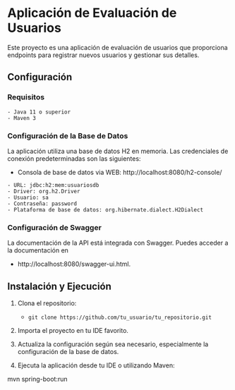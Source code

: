# Aplicación de Evaluación de Usuarios

Este proyecto es una aplicación de evaluación de usuarios que proporciona endpoints para registrar nuevos usuarios y gestionar sus detalles.

## Configuración

### Requisitos

````
- Java 11 o superior
- Maven 3
````
### Configuración de la Base de Datos

La aplicación utiliza una base de datos H2 en memoria. Las credenciales de conexión predeterminadas son las siguientes:
- Consola de base de datos via WEB: http://localhost:8080/h2-console/
````
- URL: jdbc:h2:mem:usuariosdb
- Driver: org.h2.Driver
- Usuario: sa
- Contraseña: password
- Plataforma de base de datos: org.hibernate.dialect.H2Dialect

````
### Configuración de Swagger

La documentación de la API está integrada con Swagger. Puedes acceder a la documentación en 
- http://localhost:8080/swagger-ui.html.

## Instalación y Ejecución

1. Clona el repositorio:

   - `git clone https://github.com/tu_usuario/tu_repositorio.git`

2. Importa el proyecto en tu IDE favorito.

3. Actualiza la configuración según sea necesario, especialmente la configuración de la base de datos.

4. Ejecuta la aplicación desde tu IDE o utilizando Maven:

mvn spring-boot:run
